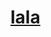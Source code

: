 # [lala](https://cdn.discordapp.com/attachments/1269937737721708639/1345273320609808436/Untitled592_20250301065222.png?ex=67c3f2e9&is=67c2a169&hm=1665f76a3e11a6eacf373b74406fa609cd9e2bd5f4cef944962bdc09c048543d&)
